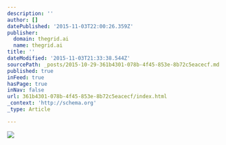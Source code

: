 ```yaml
---
description: ''
author: []
datePublished: '2015-11-03T22:00:26.359Z'
publisher:
  domain: thegrid.ai
  name: thegrid.ai
title: ''
dateModified: '2015-11-03T21:33:38.544Z'
sourcePath: _posts/2015-10-29-361b4301-078b-4f45-853e-8b72c5eacecf.md
published: true
inFeed: true
hasPage: true
inNav: false
url: 361b4301-078b-4f45-853e-8b72c5eacecf/index.html
_context: 'http://schema.org'
_type: Article

---
```

![](https://imgflo.herokuapp.com/graph/vahj1ThiexotieMo/8bb288f464fca80eaebf7def20891df1/insta_1977.jpg?input=http%3A%2F%2Fwww.gratisography.com%2Fpictures%2F231_1.jpg&width=900&height=600)